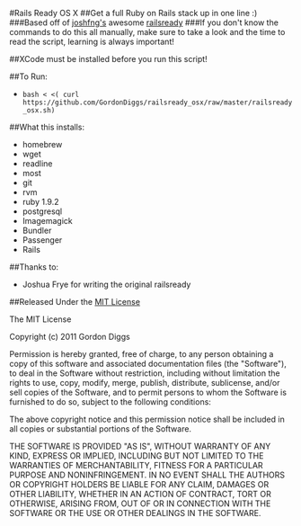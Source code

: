 #Rails Ready OS X
##Get a full Ruby on Rails stack up in one line :)
###Based off of [joshfng's](https://github.com/joshfng) awesome [railsready](https://github.com/joshfng/railsready)
###If you don't know the commands to do this all manually, make sure to take a look and the time to read the script, learning is always important!

##XCode must be installed before you run this script!

##To Run:
  * `bash < <( curl https://github.com/GordonDiggs/railsready_osx/raw/master/railsready_osx.sh)`

##What this installs:
  * homebrew
  * wget
  * readline
  * most
  * git
  * rvm
  * ruby 1.9.2
  * postgresql
  * Imagemagick
  * Bundler
  * Passenger
  * Rails

##Thanks to:
  * Joshua Frye for writing the original railsready

##Released Under the [MIT License](http://www.opensource.org/licenses/mit-license.php)

The MIT License

Copyright (c) 2011 Gordon Diggs

Permission is hereby granted, free of charge, to any person obtaining a copy
of this software and associated documentation files (the "Software"), to deal
in the Software without restriction, including without limitation the rights
to use, copy, modify, merge, publish, distribute, sublicense, and/or sell
copies of the Software, and to permit persons to whom the Software is
furnished to do so, subject to the following conditions:

The above copyright notice and this permission notice shall be included in
all copies or substantial portions of the Software.

THE SOFTWARE IS PROVIDED "AS IS", WITHOUT WARRANTY OF ANY KIND, EXPRESS OR
IMPLIED, INCLUDING BUT NOT LIMITED TO THE WARRANTIES OF MERCHANTABILITY,
FITNESS FOR A PARTICULAR PURPOSE AND NONINFRINGEMENT. IN NO EVENT SHALL THE
AUTHORS OR COPYRIGHT HOLDERS BE LIABLE FOR ANY CLAIM, DAMAGES OR OTHER
LIABILITY, WHETHER IN AN ACTION OF CONTRACT, TORT OR OTHERWISE, ARISING FROM,
OUT OF OR IN CONNECTION WITH THE SOFTWARE OR THE USE OR OTHER DEALINGS IN
THE SOFTWARE.